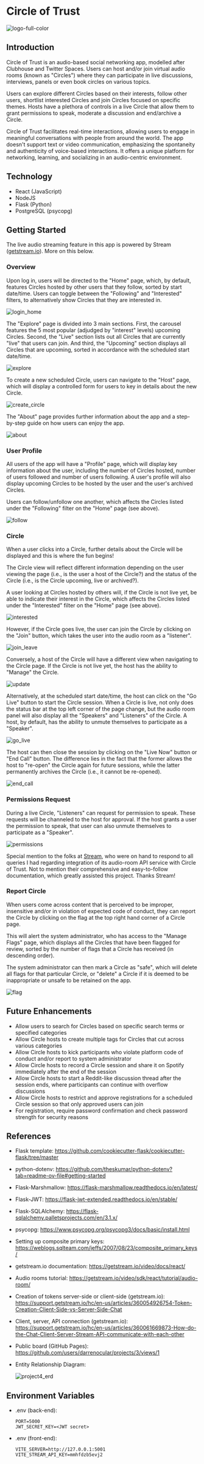 # Circle of Trust

![logo-full-color](https://github.com/darrenocular/project4/assets/43130901/2b55802a-4937-4a53-90a9-e6f94867f188)

## Introduction

Circle of Trust is an audio-based social networking app, modelled after Clubhouse and Twitter Spaces. Users can host and/or join virtual audio rooms (known as "Circles") where they can participate in live discussions, interviews, panels or even book circles on various topics.

Users can explore different Circles based on their interests, follow other users, shortlist interested Circles and join Circles focused on specific themes. Hosts have a plethora of controls in a live Circle that allow them to grant permissions to speak, moderate a discussion and end/archive a Circle.

Circle of Trust facilitates real-time interactions, allowing users to engage in meaningful conversations with people from around the world. The app doesn't support text or video communication, emphasizing the spontaneity and authenticity of voice-based interactions. It offers a unique platform for networking, learning, and socializing in an audio-centric environment.

## Technology

- React (JavaScript)
- NodeJS
- Flask (Python)
- PostgreSQL (psycopg)

## Getting Started

The live audio streaming feature in this app is powered by Stream ([getstream.io](https://getstream.io/)). More on this below.

### Overview

Upon log in, users will be directed to the "Home" page, which, by default, features Circles hosted by other users that they follow, sorted by start date/time. Users can toggle between the "Following" and "Interested" filters, to alternatively show Circles that they are interested in.

![login_home](https://github.com/darrenocular/project4/assets/43130901/8cd6c3db-439c-4233-a957-4ab273216945)

The "Explore" page is divided into 3 main sections. First, the carousel features the 5 most popular (adjudged by "interest" levels) upcoming Circles. Second, the "Live" section lists out all Circles that are currently "live" that users can join. And third, the "Upcoming" section displays all Circles that are upcoming, sorted in accordance with the scheduled start date/time.

![explore](https://github.com/darrenocular/project4/assets/43130901/8a3eb6d1-450f-4fe8-9f8a-df251902a708)

To create a new scheduled Circle, users can navigate to the "Host" page, which will display a controlled form for users to key in details about the new Circle.

![create_circle](https://github.com/darrenocular/project4/assets/43130901/f9c02159-8e91-4a7d-8986-5abe4f635cdc)

The "About" page provides further information about the app and a step-by-step guide on how users can enjoy the app.

![about](https://github.com/darrenocular/project4/assets/43130901/f67ec60f-1932-4c74-ba6d-3c21f35097a4)

### User Profile

All users of the app will have a "Profile" page, which will display key information about the user, including the number of Circles hosted, number of users followed and number of users following. A user's profile will also display upcoming Circles to be hosted by the user and the user's archived Circles.

Users can follow/unfollow one another, which affects the Circles listed under the "Following" filter on the "Home" page (see above).

![follow](https://github.com/darrenocular/project4/assets/43130901/adc153ee-73d8-4951-8568-af627017e162)

### Circle

When a user clicks into a Circle, further details about the Circle will be displayed and this is where the fun begins!

The Circle view will reflect different information depending on the user viewing the page (i.e., is the user a host of the Circle?) and the status of the Circle (i.e., is the Circle upcoming, live or archived?).

A user looking at Circles hosted by others will, if the Circle is not live yet, be able to indicate their interest in the Circle, which affects the Circles listed under the "Interested" filter on the "Home" page (see above).

![interested](https://github.com/darrenocular/project4/assets/43130901/59e65857-dcf1-47a7-a86d-7be6fb9de856)

However, if the Circle goes live, the user can join the Circle by clicking on the "Join" button, which takes the user into the audio room as a "listener".

![join_leave](https://github.com/darrenocular/project4/assets/43130901/d499f1d8-ee79-4b57-a482-0202943c5350)

Conversely, a host of the Circle will have a different view when navigating to the Circle page. If the Circle is not live yet, the host has the ability to "Manage" the Circle.

![update](https://github.com/darrenocular/project4/assets/43130901/b6bebdb8-1859-49f0-93d2-258b61a891eb)

Alternatively, at the scheduled start date/time, the host can click on the "Go Live" button to start the Circle session. When a Circle is live, not only does the status bar at the top left corner of the page change, but the audio room panel will also display all the "Speakers" and "Listeners" of the Circle. A host, by default, has the ability to unmute themselves to participate as a "Speaker".

![go_live](https://github.com/darrenocular/project4/assets/43130901/79c53f6a-d867-4eaa-8684-ba0d2b17a828)

The host can then close the session by clicking on the "Live Now" button or "End Call" button. The difference lies in the fact that the former allows the host to "re-open" the Circle again for future sessions, while the latter permanently archives the Circle (i.e., it cannot be re-opened).

![end_call](https://github.com/darrenocular/project4/assets/43130901/25966fb8-99c4-4d92-a155-092d67c1a0df)

### Permissions Request

During a live Circle, "Listeners" can request for permission to speak. These requests will be channeled to the host for approval. If the host grants a user the permission to speak, that user can also unmute themselves to participate as a "Speaker".

![permissions](https://github.com/darrenocular/project4/assets/43130901/1322a6b8-8145-4244-9105-27120563db56)

Special mention to the folks at [Stream](getstream.io), who were on hand to respond to all queries I had regarding integration of its audio-room API service with Circle of Trust. Not to mention their comprehensive and easy-to-follow documentation, which greatly assisted this project. Thanks Stream!

### Report Circle

When users come across content that is perceived to be improper, insensitive and/or in violation of expected code of conduct, they can report the Circle by clicking on the flag at the top right hand corner of a Circle page.

This will alert the system administrator, who has access to the "Manage Flags" page, which displays all the Circles that have been flagged for review, sorted by the number of flags that a Circle has received (in descending order).

The system administrator can then mark a Circle as "safe", which will delete all flags for that particular Circle, or "delete" a Circle if it is deemed to be inappropriate or unsafe to be retained on the app.

![flag](https://github.com/darrenocular/project4/assets/43130901/60cd7a45-8e4a-4d02-a890-9bab57e90c82)

## Future Enhancements

- Allow users to search for Circles based on specific search terms or specified categories
- Allow Circle hosts to create multiple tags for Circles that cut across various categories
- Allow Circle hosts to kick participants who violate platform code of conduct and/or report to system administrator
- Allow Circle hosts to record a Circle session and share it on Spotify immediately after the end of the session
- Allow Circle hosts to start a Reddit-like discussion thread after the session ends, where participants can continue with overflow discussions
- Allow Circle hosts to restrict and approve registrations for a scheduled Circle session so that only approved users can join
- For registration, require password confirmation and check password strength for security reasons

## References

- Flask template: https://github.com/cookiecutter-flask/cookiecutter-flask/tree/master
- python-dotenv: https://github.com/theskumar/python-dotenv?tab=readme-ov-file#getting-started
- Flask-Marshmallow: https://flask-marshmallow.readthedocs.io/en/latest/
- Flask-JWT: https://flask-jwt-extended.readthedocs.io/en/stable/
- Flask-SQLAlchemy: https://flask-sqlalchemy.palletsprojects.com/en/3.1.x/
- psycopg: https://www.psycopg.org/psycopg3/docs/basic/install.html
- Setting up composite primary keys: https://weblogs.sqlteam.com/jeffs/2007/08/23/composite_primary_keys/
- getstream.io documentation: https://getstream.io/video/docs/react/
- Audio rooms tutorial: https://getstream.io/video/sdk/react/tutorial/audio-room/
- Creation of tokens server-side or client-side (getstream.io): https://support.getstream.io/hc/en-us/articles/360054926754-Token-Creation-Client-Side-vs-Server-Side-Chat
- Client, server, API connection (getstream.io): https://support.getstream.io/hc/en-us/articles/360061669873-How-do-the-Chat-Client-Server-Stream-API-communicate-with-each-other
- Public board (GitHub Pages): https://github.com/users/darrenocular/projects/3/views/1
- Entity Relationship Diagram:

  ![project4_erd](https://github.com/darrenocular/project4/assets/43130901/d1479749-0586-4afc-876d-195de53f6b6b)

## Environment Variables

- .env (back-end):

  ```
  PORT=5000
  JWT_SECRET_KEY=<JWT secret>
  ```

- .env (front-end):
  ```
  VITE_SERVER=http://127.0.0.1:5001
  VITE_STREAM_API_KEY=mmhfdzb5evj2
  ```

